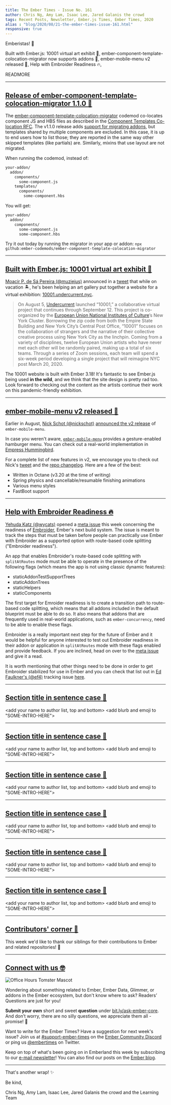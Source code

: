 ```yaml
---
title: The Ember Times - Issue No. 161
author: Chris Ng, Amy Lam, Isaac Lee, Jared Galanis the crowd
tags: Recent Posts, Newsletter, Ember.js Times, Ember Times, 2020
alias : "blog/2020/08/21-the-ember-times-issue-161.html"
responsive: true
---
```


<SAYING-HELLO-IN-YOUR-FAVORITE-LANGUAGE> Emberistas! 🐹

<SOME-INTRO-HERE-TO-KEEP-THEM-SUBSCRIBERS-READING>
Built with Ember.js: 10001 virtual art exhibit 🎨,
ember-component-template-colocation-migrator now supports addons 🎉,
ember-mobile-menu v2 released 📱,
Help with Embroider Readiness 🔥,
  
READMORE

---

## [Release of ember-component-template-colocation-migrator 1.1.0 🎉](https://github.com/ember-codemods/ember-component-template-colocation-migrator/releases/tag/v1.1.0)

The [ember-component-template-colocation-migrator](https://github.com/ember-codemods/ember-component-template-colocation-migrator) codemod co-locates component JS and HBS files as described in the [Component Templates Co-location RFC](https://emberjs.github.io/rfcs/0481-component-templates-co-location.html). The v1.1.0 release adds [support for migrating addons](https://github.com/ember-codemods/ember-component-template-colocation-migrator/pull/14), but templates shared by multiple components are excluded. In this case, it is up to end users how to list those; they are reported in the same way other skipped templates (like partials) are. Similarly, mixins that use layout are not migrated.

When running the codemod, instead of:


```sh
your-addon/
  addon/
    components/
      some-component.js
    templates/
      components/
        some-component.hbs
```

You will get:

```sh
your-addon/
  addon/
    components/
      some-component.js
      some-component.hbs
```

Try it out today by running the migrator in your app or addon: `npx github:ember-codemods/ember-component-template-colocation-migrator`

---

## [Built with Ember.js: 10001 virtual art exhibit 🎨](https://10001.undercurrent.nyc/exhibit/teams)

[Moacir P. de Sá Pereira (@muziejus)](http://github.com/muziejus) announced in a [tweet](https://twitter.com/muziejus/status/1291818497895477248) that while on vacation 🏝, he's been helping an art gallery put together a website for a virtual exhibition: [10001.undercurrent.nyc](https://10001.undercurrent.nyc/).

> On August 5, [Undercurrent](https://undercurrent.nyc/) launched “10001,” a collaborative virtual project that continues through September 12. This project is co-organized by the [European Union National Institutes of Culture](https://eunicglobal.eu/)’s New York Cluster. Borrowing the zip code from both the Empire State Building and New York City’s Central Post Office, “10001” focuses on the collaboration of strangers and the narrative of their collective creative process using New York City as the linchpin. Coming from a variety of disciplines, twelve European Union artists who have never met each other will be randomly paired, making up a total of six teams. Through a series of Zoom sessions, each team will spend a six-week period developing a single project that will reimagine NYC post March 20, 2020.

The 10001 website is built with Ember 3.18! It's fantastic to see Ember.js being used **in the wild**, and we think that the site design is pretty rad too. Look forward to checking out the content as the artists continue their work on this pandemic-friendly exhibition. 

---

## [ember-mobile-menu v2 released 📱](https://nickschot.github.io/ember-mobile-menu/)

Earlier in August, [Nick Schot (@nickschot)](https://github.com/nickschot) [announced the v2 release](https://twitter.com/nickschot/status/1290009657373626368) of `ember-mobile-menu`.

<!-- alex ignore retext-equality -->
In case you weren't aware, [`ember-mobile-menu`](https://github.com/nickschot/ember-mobile-menu) provides a gesture-enabled hamburger menu. You can check out a real-world implementation in [Empress Hummingbird](https://empress-hummingbird.netlify.app/).

For a complete list of new features in v2, we encourage you to check out Nick's [tweet](https://twitter.com/nickschot/status/1290009657373626368) and the [repo changelog](https://github.com/nickschot/ember-mobile-menu/blob/master/CHANGELOG.md#v200-2020-08-01). Here are a few of the best:

- Written in Octane (v3.20 at the time of writing)
- Spring physics and cancellable/resumable finishing animations
- Various menu styles
- FastBoot support

---

## [Help with Embroider Readiness 🔥](https://github.com/emberjs/ember.js/issues/19099)

[Yehuda Katz (@wycats)](https://github.com/wycats) opened a [meta issue](https://github.com/emberjs/ember.js/issues/19099) this week concerning the readiness of [Embroider](https://github.com/embroider-build/embroider), Ember's next build system. The issue is meant to track the steps that must be taken before people can practically use Ember with Embroider as a supported option with route-based code splitting ("Embroider readiness").

An app that enables Embroider's route-based code splitting with `splitAtRoutes` mode must be able to operate in the presence of the following flags (which means the app is not using classic dynamic features):

- staticAddonTestSupportTrees
- staticAddonTrees
- staticHelpers
- staticComponents

The first target for Emroider readiness is to create a transition path to route-based code splitting, which means that all addons included in the default blueprint must be able to do so. It also means that addons that are frequently used in real-world applications, such as `ember-concurrency`, need to be able to enable these flags.

Embroider is a really important next step for the future of Ember and it would be helpful for anyone interested to test out Embroider readiness in their addon or application in `splitAtRoutes` mode with these flags enabled and provide feedback. If you are inclined, head on over to the [meta issue](https://github.com/emberjs/ember.js/issues/19099) and give it a read.

It is worth mentioning that other things need to be done in order to get Embroider stabilized for use in Ember and you can check that list out in [Ed Faulkner's (@ef4)](https://github.com/ef4) tracking issue [here](https://github.com/embroider-build/embroider/issues/501).

---

## [Section title in sentence case 🐹](section-url)

<change section title emoji>
<consider adding some bold to your paragraph>
<please include link to external article/repo/etc in paragraph / body text, not just header title above>

<add your name to author list, top and bottom>
<add blurb and emoji to "SOME-INTRO-HERE">

---

## [Section title in sentence case 🐹](section-url)

<change section title emoji>
<consider adding some bold to your paragraph>
<please include link to external article/repo/etc in paragraph / body text, not just header title above>

<add your name to author list, top and bottom>
<add blurb and emoji to "SOME-INTRO-HERE">

---

## [Section title in sentence case 🐹](section-url)

<change section title emoji>
<consider adding some bold to your paragraph>
<please include link to external article/repo/etc in paragraph / body text, not just header title above>

<add your name to author list, top and bottom>
<add blurb and emoji to "SOME-INTRO-HERE">

---

## [Section title in sentence case 🐹](section-url)

<change section title emoji>
<consider adding some bold to your paragraph>
<please include link to external article/repo/etc in paragraph / body text, not just header title above>

<add your name to author list, top and bottom>
<add blurb and emoji to "SOME-INTRO-HERE">

---

## [Section title in sentence case 🐹](section-url)

<change section title emoji>
<consider adding some bold to your paragraph>
<please include link to external article/repo/etc in paragraph / body text, not just header title above>

<add your name to author list, top and bottom>
<add blurb and emoji to "SOME-INTRO-HERE">

---

## [Section title in sentence case 🐹](section-url)

<change section title emoji>
<consider adding some bold to your paragraph>
<please include link to external article/repo/etc in paragraph / body text, not just header title above>

<add your name to author list, top and bottom>
<add blurb and emoji to "SOME-INTRO-HERE">

---

## [Contributors' corner 👏](https://guides.emberjs.com/release/contributing/repositories/)

<p>This week we'd like to thank our siblings for their contributions to Ember and related repositories! 💖</p>

---

## [Connect with us 🤓](https://docs.google.com/forms/d/e/1FAIpQLScqu7Lw_9cIkRtAiXKitgkAo4xX_pV1pdCfMJgIr6Py1V-9Og/viewform)

<div class="blog-row">
  <img class="float-right small transparent padded" alt="Office Hours Tomster Mascot" title="Readers' Questions" src="/images/tomsters/officehours.png" />

  <p>Wondering about something related to Ember, Ember Data, Glimmer, or addons in the Ember ecosystem, but don't know where to ask? Readers’ Questions are just for you!</p>

  <p><strong>Submit your own</strong> short and sweet <strong>question</strong> under <a href="https://bit.ly/ask-ember-core" target="rq">bit.ly/ask-ember-core</a>. And don’t worry, there are no silly questions, we appreciate them all - promise! 🤞</p>

  <p>Want to write for the Ember Times? Have a suggestion for next week's issue? Join us at <a href="https://discordapp.com/channels/480462759797063690/485450546887786506">#support-ember-times</a> on the <a href="https://discordapp.com/invite/zT3asNS">Ember Community Discord</a> or ping us <a href="https://twitter.com/embertimes">@embertimes</a> on Twitter.</p>

  <p>Keep on top of what's been going on in Emberland this week by subscribing to our <a href="https://the-emberjs-times.ongoodbits.com/">e-mail newsletter</a>! You can also find our posts on the <a href="https://emberjs.com/blog/tags/newsletter.html">Ember blog</a>.</p>
</div>

---

That's another wrap! ✨

Be kind,


Chris Ng, Amy Lam, Isaac Lee, Jared Galanis the crowd and the Learning Team
